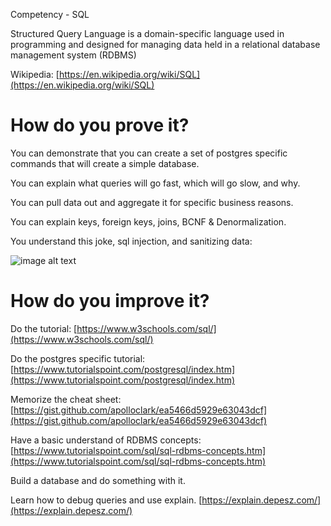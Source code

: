 Competency - SQL

Structured Query Language is a domain-specific language used in programming and designed for managing data held in a relational database management system (RDBMS)

Wikipedia: [https://en.wikipedia.org/wiki/SQL](https://en.wikipedia.org/wiki/SQL)

# How do you prove it?

You can demonstrate that you can create a set of postgres specific commands that will create a simple database.  

You can explain what queries will go fast, which will go slow, and why.  

You can pull data out and aggregate it for specific business reasons.

You can explain keys, foreign keys, joins, BCNF & Denormalization.

You understand this joke, sql injection, and sanitizing data:

![image alt text](image_0.png)

# How do you improve it?

Do the tutorial: [https://www.w3schools.com/sql/](https://www.w3schools.com/sql/) 

Do the postgres specific tutorial: [https://www.tutorialspoint.com/postgresql/index.htm](https://www.tutorialspoint.com/postgresql/index.htm) 

Memorize the cheat sheet: [https://gist.github.com/apolloclark/ea5466d5929e63043dcf](https://gist.github.com/apolloclark/ea5466d5929e63043dcf) 

Have a basic understand of RDBMS concepts: [https://www.tutorialspoint.com/sql/sql-rdbms-concepts.htm](https://www.tutorialspoint.com/sql/sql-rdbms-concepts.htm)

Build a database and do something with it.

Learn how to debug queries and use explain. [https://explain.depesz.com/](https://explain.depesz.com/)

